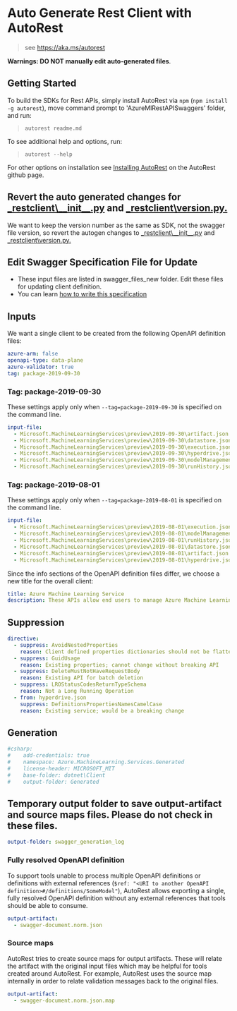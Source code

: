 # Auto Generate Rest Client with AutoRest
> see https://aka.ms/autorest

**Warnings: DO NOT manually edit auto-generated files**.


## Getting Started

To build the SDKs for Rest APIs, simply install AutoRest via `npm` (`npm install -g autorest`), move command prompt to 'AzureMlRestAPISwaggers' folder, and run:
> `autorest readme.md`

To see additional help and options, run:
> `autorest --help`

For other options on installation see [Installing AutoRest](https://aka.ms/autorest/install) on the AutoRest github page.

## Revert the auto generated changes for [\_restclient\\_\_init__.py](_restclient\__init__.py) and [\_restclient\version.py.](_restclient\version.py.)
We want to keep the version number as the same as SDK, not the swagger file version, so revert the autogen changes to [\_restclient\\_\_init__.py](_restclient\__init__.py) and [\_restclient\version.py.](_restclient\version.py.)

## Edit Swagger Specification File for Update
- These input files are listed in swagger_files_new folder. Edit these files for updating client definition.
- You can learn [how to write this specification](https://github.com/Azure/autorest/blob/master/docs/developer/guide/defining-clients-swagger.md)

## Inputs
We want a single client to be created from the following OpenAPI definition files:

``` yaml
azure-arm: false
openapi-type: data-plane
azure-validator: true
tag: package-2019-09-30
```

### Tag: package-2019-09-30

These settings apply only when `--tag=package-2019-09-30` is specified on the command line.

```yaml $(tag) == 'package-2019-09-30'
input-file:
  - Microsoft.MachineLearningServices\preview\2019-09-30\artifact.json
  - Microsoft.MachineLearningServices\preview\2019-09-30\datastore.json
  - Microsoft.MachineLearningServices\preview\2019-09-30\execution.json
  - Microsoft.MachineLearningServices\preview\2019-09-30\hyperdrive.json
  - Microsoft.MachineLearningServices\preview\2019-09-30\modelManagement.json
  - Microsoft.MachineLearningServices\preview\2019-09-30\runHistory.json
```
### Tag: package-2019-08-01

These settings apply only when `--tag=package-2019-08-01` is specified on the command line.

```yaml $(tag) == 'package-2019-08-01'
input-file:
  - Microsoft.MachineLearningServices\preview\2019-08-01\execution.json
  - Microsoft.MachineLearningServices\preview\2019-08-01\modelManagement.json
  - Microsoft.MachineLearningServices\preview\2019-08-01\runHistory.json
  - Microsoft.MachineLearningServices\preview\2019-08-01\datastore.json
  - Microsoft.MachineLearningServices\preview\2019-08-01\artifact.json
  - Microsoft.MachineLearningServices\preview\2019-08-01\hyperdrive.json
```

Since the info sections of the OpenAPI definition files differ, we choose a new title for the overall client:
```yaml
title: Azure Machine Learning Service
description: These APIs allow end users to manage Azure Machine Learning Services.
```

## Suppression
``` yaml
directive:
  - suppress: AvoidNestedProperties
    reason: Client defined properties dictionaries should not be flattened.
  - suppress: GuidUsage
    reason: Existing properties; cannot change without breaking API
  - suppress: DeleteMustNotHaveRequestBody
    reason: Existing API for batch deletion
  - suppress: LROStatusCodesReturnTypeSchema
    reason: Not a Long Running Operation
  - from: hyperdrive.json
    suppress: DefinitionsPropertiesNamesCamelCase
    reason: Existing service; would be a breaking change
```

## Generation
```yaml
#csharp:
#    add-credentials: true
#    namespace: Azure.MachineLearning.Services.Generated
#    license-header: MICROSOFT_MIT
#    base-folder: dotnet\Client
#    output-folder: Generated

```

## Temporary output folder to save output-artifact and source maps files. Please do not check in these files.

``` yaml
output-folder: swagger_generation_log
```

### Fully resolved OpenAPI definition

To support tools unable to process multiple OpenAPI definitions or definitions with external references (`$ref: "<URI to another OpenAPI definition>#/definitions/SomeModel"`), AutoRest allows exporting a single, fully resolved OpenAPI definition without any external references that tools should be able to consume.

``` yaml
output-artifact:
  - swagger-document.norm.json
```

### Source maps

AutoRest tries to create source maps for output artifacts. These will relate the artifact with the original input files which may be helpful for tools created around AutoRest.
For example, AutoRest uses the source map internally in order to relate validation messages back to the original files.

``` yaml
output-artifact:
  - swagger-document.norm.json.map
```
